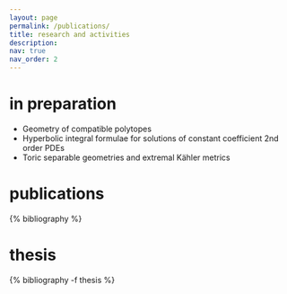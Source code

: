 ```yaml
---
layout: page
permalink: /publications/
title: research and activities
description: 
nav: true
nav_order: 2
---
```


# in preparation

- Geometry of compatible polytopes
- Hyperbolic integral formulae for solutions of constant coefficient 2nd order PDEs
- Toric separable geometries and extremal Kähler metrics
# publications

<!-- _pages/publications.md -->
<div class="publications">

{% bibliography %}
</div>

# thesis

<div class="publications">
{% bibliography -f thesis %}

</div>
